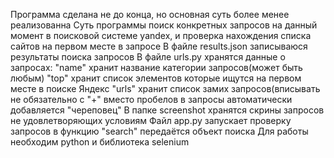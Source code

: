 Программа сделана не до конца, но основная суть более менее реализованна
Суть программы поиск конкретных запросов на данный момент в поисковой системе yandex, и проверка нахождения списка сайтов на первом месте в запросе
В файле results.json записываюся результаты поиска запросов
В файле urls.py хранятся данные о запросах:
	 "name" хранит название категории запросов(может быть любым)
	"top" хранит список элементов которые ищутся на первом месте в поиске Яндекс
	"urls" хранит список замих запросов(вписывать не обязательно с "+" вместо пробелов в запросы автоматически добавляется "череповец"
В папке screenshot хранятся скрины запросов не удовлетворяющих условиям
Файл app.py запускает проверку запросов в функцию "search" передаётся объект поиска
Для работы необходим python и библиотека selenium